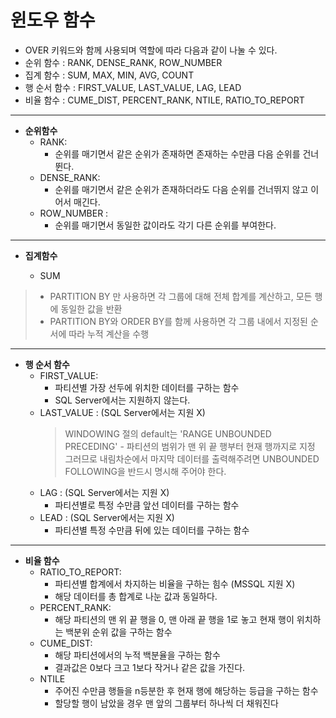 # 윈도우 함수

* OVER 키워드와 함께 사용되며 역할에 따라 다음과 같이 나눌 수 있다.
* 순위 함수 : RANK, DENSE_RANK, ROW_NUMBER
* 집계 함수 : SUM, MAX, MIN, AVG, COUNT
* 행 순서 함수 : FIRST_VALUE, LAST_VALUE, LAG, LEAD
* 비율 함수 : CUME_DIST, PERCENT_RANK, NTILE, RATIO_TO_REPORT

---

* **순위함수**
  * RANK: 
    * 순위를 매기면서 같은 순위가 존재하면 존재하는 수만큼 다음 순위를 건너뛴다.
  * DENSE_RANK: 
    * 순위를 매기면서 같은 순위가 존재하더라도 다음 순위를 건너뛰지 않고 이어서 매긴다.
  * ROW_NUMBER :
    * 순위를 매기면서 동일한 값이라도 각기 다른 순위를 부여한다.

---

* **집계함수**

  * SUM
> * PARTITION BY 만 사용하면 각 그룹에 대해 전체 합계를 계산하고, 모든 행에 동일한 값을 반환
> * PARTITION BY와 ORDER BY를 함께 사용하면 각 그룹 내에서 지정된 순서에 따라 누적 계산을 수행

---

* **행 순서 함수**
  * FIRST_VALUE:
    * 파티션별 가장 선두에 위치한 데이터를 구하는 함수
    * SQL Server에서는 지원하지 않는다.
  * LAST_VALUE : (SQL Server에서는 지원 X) 
    > WINDOWING 절의 default는 'RANGE UNBOUNDED PRECEDING' - 파티션의 범위가 맨 위 끝 행부터 현재 행까지로 지정
    > 그러므로 내림차순에서 마지막 데이터를 출력해주려면 UNBOUNDED FOLLOWING을 반드시 명시해 주어야 한다.
  * LAG : (SQL Server에서는 지원 X)
    * 파티션별로 특정 수만큼 앞선 데이터를 구하는 함수
  * LEAD : (SQL Server에서는 지원 X)
    * 파티션별 특정 수만큼 뒤에 있는 데이터를 구하는 함수 

---

* **비율 함수**
  * RATIO_TO_REPORT:
    * 파티션별 합계에서 차지하는 비율을 구하는 힘수 (MSSQL 지원 X)
    * 해당 데이터를 총 합계로 나눈 값과 동일하다.
  * PERCENT_RANK:
    * 해당 파티션의 맨 위 끝 행을 0, 맨 아래 끝 행을 1로 놓고 현재 행이 위치하는 백분위 순위 값을 구하는 함수
  * CUME_DIST:
    * 해당 파티션에서의 누적 백분율을 구하는 함수
    * 결과값은 0보다 크고 1보다 작거나 같은 값을 가진다.
  * NTILE
    * 주어진 수만큼 행들을 n등분한 후 현재 행에 해당하는 등급을 구하는 함수
    * 할당할 행이 남았을 경우 맨 앞의 그룹부터 하나씩 더 채워진다
